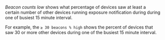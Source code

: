 *Beacon counts low* shows what percentage of devices saw at least a certain number of other devices running exposure notification during during  one of busiest 15 minute interval. 

For example, the `≥ 30 beacons % high` shows the percent of devices that saw 30 or more other devices during one of the busiest 15 minute interval. 
